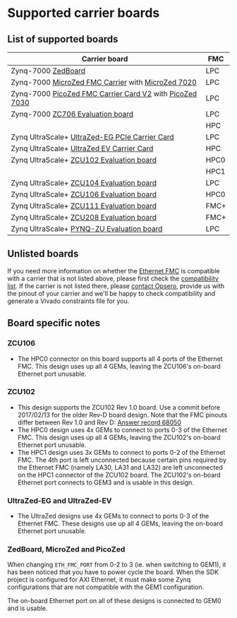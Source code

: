 # Supported carrier boards

## List of supported boards

| Carrier board                                                    | FMC  |
|------------------------------------------------------------------|------|
| Zynq-7000 [ZedBoard]                                             | LPC  |
| Zynq-7000 [MicroZed FMC Carrier] with [MicroZed 7020]            | LPC  |
| Zynq-7000 [PicoZed FMC Carrier Card V2] with [PicoZed 7030]      | LPC  |
| Zynq-7000 [ZC706 Evaluation board]                               | LPC  |
|                                                                  | HPC  |
| Zynq UltraScale+ [UltraZed-EG PCIe Carrier Card]                 | LPC  |
| Zynq UltraScale+ [UltraZed EV Carrier Card]                      | HPC  |
| Zynq UltraScale+ [ZCU102 Evaluation board]                       | HPC0 |
|                                                                  | HPC1 |
| Zynq UltraScale+ [ZCU104 Evaluation board]                       | LPC  |
| Zynq UltraScale+ [ZCU106 Evaluation board]                       | HPC0 |
| Zynq UltraScale+ [ZCU111 Evaluation board]                       | FMC+ |
| Zynq UltraScale+ [ZCU208 Evaluation board]                       | FMC+ |
| Zynq UltraScale+ [PYNQ-ZU Evaluation board]                      | LPC  |

## Unlisted boards

If you need more information on whether the [Ethernet FMC] is compatible with a carrier that is not listed above, please first check the
[compatibility list]. If the carrier is not listed there, please [contact Opsero],
provide us with the pinout of your carrier and we'll be happy to check compatibility and generate a Vivado constraints file for you.

## Board specific notes

### ZCU106

* The HPC0 connector on this board supports all 4 ports of the Ethernet FMC. This design uses up all 4 GEMs,
  leaving the ZCU106's on-board Ethernet port unusable.

### ZCU102

* This design supports the ZCU102 Rev 1.0 board. Use a commit before 2017/02/13 for the older Rev-D board design.
  Note that the FMC pinouts differ between Rev 1.0 and Rev D: [Answer record 68050](https://www.xilinx.com/support/answers/68050.html)
* The HPC0 design uses 4x GEMs to connect to ports 0-3 of the Ethernet FMC. This design uses up all 4 GEMs,
  leaving the ZCU102's on-board Ethernet port unusable.
* The HPC1 design uses 3x GEMs to connect to ports 0-2 of the Ethernet FMC. The 4th port is left unconnected
  because certain pins required by the Ethernet FMC (namely LA30, LA31 and LA32) are left unconnected 
  on the HPC1 connector of the ZCU102 board. The ZCU102's on-board Ethernet port connects to GEM3 and is usable
  in this design.

### UltraZed-EG and UltraZed-EV

* The UltraZed designs use 4x GEMs to connect to ports 0-3 of the Ethernet FMC. These designs use up all 4 GEMs,
  leaving the on-board Ethernet port unusable.

### ZedBoard, MicroZed and PicoZed

When changing `ETH_FMC_PORT` from 0-2 to 3 (ie. when switching to GEM1), it has been noticed that
you have to power cycle the board. When the SDK project is configured for AXI Ethernet, it must make some
Zynq configurations that are not compatible with the GEM1 configuration.

The on-board Ethernet port on all of these designs is connected to GEM0 and is usable.


[contact Opsero]: https://opsero.com/contact-us
[compatibility list]: https://ethernetfmc.com/documentation/compatiblility.html
[Ethernet FMC]: https://ethernetfmc.com
[ZedBoard]: https://www.avnet.com/wps/portal/us/products/avnet-boards/avnet-board-families/zedboard/zedboard-board-family
[MicroZed FMC Carrier]: http://zedboard.org/product/microzed-fmc-carrier
[MicroZed 7020]: http://microzed.org
[PicoZed FMC Carrier Card V2]: http://zedboard.org/product/picozed-fmc-carrier-card-v2
[PicoZed 7030]: http://picozed.org
[UltraZed-EG PCIe Carrier Card]: https://www.xilinx.com/products/boards-and-kits/1-mb9rqb.html
[UltraZed EV Carrier Card]: https://www.xilinx.com/products/boards-and-kits/1-y3n9v1.html
[ZC706 Evaluation board]: https://www.xilinx.com/zc706
[ZCU102 Evaluation board]: https://www.xilinx.com/zcu102
[ZCU104 Evaluation board]: https://www.xilinx.com/zcu104
[ZCU106 Evaluation board]: https://www.xilinx.com/zcu106
[ZCU111 Evaluation board]: https://www.xilinx.com/zcu111
[ZCU208 Evaluation board]: https://www.xilinx.com/zcu208
[PicoZed Hardware User Guide]: https://www.element14.com/community/servlet/JiveServlet/downloadBody/90974-102-2-394635/5279-UG-PicoZed-7015-7030-V2_1.pdf
[PYNQ-ZU Evaluation board]: https://www.tul.com.tw/ProductsPYNQ-ZU.html


